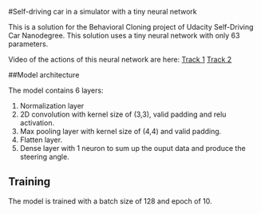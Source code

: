 #Self-driving car in a simulator with a tiny neural network

This is a solution for the Behavioral Cloning project of Udacity Self-Driving Car Nanodegree. This solution uses a tiny neural network with only 63 parameters.

Video of the actions of this neural network are here:
[Track 1](https://www.youtube.com/watch?v=AFHtBDaqQqk&t=10s)
[Track 2](https://www.youtube.com/watch?v=Emzy_Phz43g&t=14s)


##Model architecture

The model contains 6 layers:
1. Normalization layer
2. 2D convolution with kernel size of (3,3), valid padding and relu activation.
3. Max pooling layer with kernel size of (4,4) and valid padding.
4. Flatten layer.
6. Dense layer with 1 neuron to sum up the ouput data and produce the steering angle.

## Training

The model is trained with a batch size of 128 and epoch of 10.
